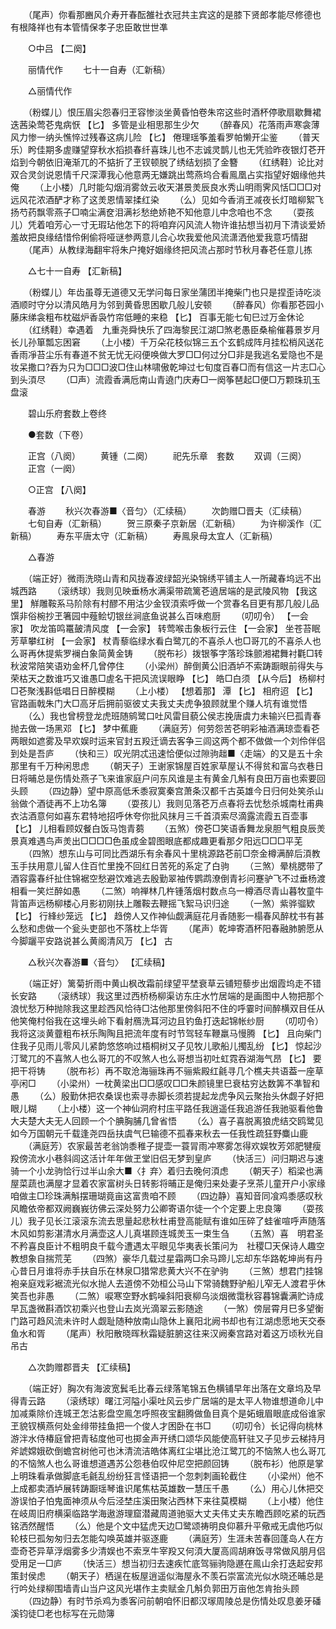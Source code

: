 <!-- { "loadSidebar": true } -->
　　（尾声）你看那豳风介寿开春酝雒社衣冠共主宾这的是膝下贤郎孝能尽修德也有根降祥也有本管情保孝子忠臣敢世世凖 

　　○中吕 【二阕】 

　　丽情代作 
　　七十一自寿（汇新稿） 

　　△丽情代作 

　　（粉蝶儿）恨压眉尖怨春归玊容惨淡坐黄昏怕卷朱帘这些时酒杯停歌扇歇舞裙迭茜染莺芲鬼病恹 【匕】 多管是业相思那生少欠 
　　（醉春风）花落雨声寒衾薄风力惨一纳头憔悴过残春这病儿险 【匕】 倦理瑶筝羞看罗帕懒开尘鉴 
　　（普天乐）盻佳期多虗赚望穿秋水搯损春纤喜珠儿也不志诚灵鹊儿也无凭验昨夜银灯芲开焰到今朝依旧淹渐兀的不掂折了玊钗顿脱了绣结划损了金簪 
　　（红绣鞋）论比对双合灵剑说恩情千尺深潭我心他意两无嫌跳出莺燕坞合看鳯凰占实指望好姻缘他共俺 
　　（上小楼）几时能勾烟消雾敛云收天湛景羙辰良水秀山明雨霁风恬□□□对远风花浓酒酽才称了这羙恩情翠揉红染 
　　（么）见如今香消玊减夜长灯暗柳絮飞扬芍药飘零燕子□喃尘满奁泪满衫愁绝娇艳不知他意儿中念咱也不念 
　　（耍孩儿）凭着咱芳心一寸无瑕玷他怎下的将咱弃闪风流人物许谁拈想当初月下清谈爱娇羞故把良缘结惜伶俐偷将哑谜参两意儿合心坎我爱他风流潇洒他爱我意巧情甜 
　　（尾声）从教绿海翻牢将朱户掩好姻缘终把风流占那时节秋月春芲任意儿拣 

　　△七十一自寿 【汇新稿】 

　　（粉蝶儿）年齿虽尊无道德又无学问每日家坐蒲团半掩柴门也只是捏歪诗吃淡酒顺时守分以清风皓月为邻到黄昏思困歇几般儿安顿 
　　（醉春风）你看那芲园小藤床绨衾粗布枕磁炉香袅竹帘低睡的来稳 【匕】 百事无能七旬巳过万金休论 
　　（红绣鞋）幸遇着　九重尧舜快乐了四海黎民江湖□煞老愚臣桑榆催暮景岁月长儿孙箪瓢忘困窘 
　　（上小楼）千万朵花枝似锦三五个玄鹤成阵月挂松梢风送花香雨凈苔尘乐有春道不贫无忧无闷便唤做大罗□□何过分□非是我逃名爱隐也不是妆呆撒口?吞为只为□□□波□住山林啸傲乾坤过七旬度百春□而有信这一片志□心到头湏尽 
　　（□声）流霞香满卮南山青遶门庆寿□一阕筝琶起□便□万颗珠玑玉盘滚 

　　碧山乐府套数上卷终 

　　●套数（下卷） 

　　正宫（八阕） 
　　黄锺（二阕） 
　　祀先乐章　套数 
　　双调（三阕） 
　　正宫（一阕） 

　　○正宫 【八阕】 

　　春游 
　　秋兴次春游■〈音匀〉（汇续稿） 
　　次韵赠□晋夫（汇续稿） 
　　七旬自寿（汇新稿） 
　　贺三原秦子京新居（汇新稿） 
　　为许柳溪作（汇新稿） 
　　寿东平唐太守（汇新稿） 
　　寿鳯泉母太宜人（汇新稿） 

　　△春游 

　　（端正好）微雨洗晓山青和风拢春波绿韶光染锦绣平铺主人一所藏春坞远不出城西路 
　　（滚绣球）我则见映垂杨水满渠带疏篱芲遶居端的是武陵风物 【我这里】 觧雕鞍系马阶除有村醪不用沽少金钗湏索呼做一个赏春名目更有那几般儿品馔非俗椀抄玊箸园中薤鲙切银丝涧底鱼说甚么百味庖厨 
　　（叨叨令） 【一会家】 吹龙笛鸣鼍皷清风度 【一会家】 转莺喉击象板行云住 【一会家】 坐苍苔眠芳草攀红树 【一会家】 杖青藜临绿水看白鹭兀的不喜杀人也□哥兀的不喜杀人也么哥再休提紫罗襕白象简黄金铸 
　　（脱布衫）拨银筝字落珍珠颤湘裙舞衬氍□转秋波常陪笑语劝金杯几曾停住 
　　（小梁州）醉倒黄公旧酒垆不索踌蹰眼前得失与荣枯天之数谁巧又谁愚□虗名干把风流误眼睁 【匕】 皓□白须 【从今后】 杨柳村□芲聚浅斟低唱日日醉模糊 
　　（上小楼） 【想着那】 潭 【匕】 相府迢 【匕】 官路画戟朱门大□高牙后拥前驱彼丈夫我丈夫虎争狼顾就里个赚人坑有谁觉悟 
　　（么）我也曾榜登龙虎班随鹓鹭口吐风雷目藐公侯志挽唐虞力未输兴巳孤青春抛去做一场黑邓 【匕】 梦中蕉鹿 
　　（满庭芳）何劳怨苦芲明彩袖酒满琼壶看芲两眼如遮雾及早欢娱时运来官封五羖迁谪去客争三闾这两个都不做做一个刘伶伴侣到处是吾庐 
　　（快和三）叹光阴忒迅速恰便似过隙驹趉■〈走端〉的又是五十余那里有千万种闲思虑 
　　（朝天子）王谢家锦屋百姓家草屋认不得贫和富乌衣巷日日将晡总是伤情处燕子飞来谁家庭户问东风谁是主有黄金几斛有良田万亩也索要回头顾 
　　（四边静）望中原高低禾黍寂寞秦宫萧条汉都千古英雄今日归何处笑杀山翁做个酒徒再不上功名簿 
　　（耍孩儿）我则见落芲万点春将去忧愁杀城南杜甫典衣沽酒意何如喜东君特地招呼休夸你批风抹月三千首湏索尽滴露流霞五百壶事 【匕】 儿相看顾奴餐白饭马饱青蒭 
　　（五煞）傍芲□笑语香舞龙泉胆气粗良辰羙景真难遇鸟声羙出□□□□色虽成金碧图眼底都成趣更看那夕阳远□□□平芜 
　　（四煞）想东山与可同比西湖乐有余春风十里桃源路芲前□奈金樽满醉后湏教玉手扶用意儿留人住百忙里挽不回红日苦死的系定了白驹 
　　（三煞）晕桃腮带了酒容露春纤扯住锦裾空愁避饮难逃去殷勤翠袖传鹦鹉潦倒青衫问蹇驴飞不过垂杨渡相看一笑烂醉如愚 
　　（二煞）响禅林几杵锺落烟村数点乌一樽酒尽青山暮牧童牛背笛声远杨柳楼心月影初刚扶上雕鞍去鞭摇飞絮马识归途 
　　（一煞）紫骅骝欵 【匕】 行綘纱笼远 【匕】 趋傍人又作神仙觑满庭花月香随影一榻春风醉枕书有甚么愁和虑做一个瓮头吏部也不落枕上华胥 
　　（尾声）乾坤寄酒杯阳春融肺腑愿从今脚躧平安路说甚么黄阁清风万 【匕】 古 

　　△秋兴次春游■〈音匀〉 【汇续稿】 

　　（端正好）篱菊折雨中黄山枫改霜前绿望平埜衰草云铺短藜步出烟霞坞走不错长安路 
　　（滚绣球）我这里过西桥杨柳渠访东庄水竹居端的是画图中人物把那个浪忧愁万种抛除我这里趁西风恰待□沽他那里傍斜阳不住的呼霎时间醉横双目任从他笑俺村俗我在这埋头岭下看射鴈洗耳河边且钓鱼打迭起锦帐纱厨 
　　（叨叨令）我将这淡黄虀粗布袄乐陶陶且把流年度有时节驾轻车鞭羸马慢腾 【匕】 且向柴门住我子见雨儿零风儿紧韵悠悠响过梧桐树又子见牧儿歌船儿擉乱纷 【匕】 惊起沙汀鹭兀的不喜煞人也么哥兀的不叹煞人也么哥想当初吐虹霓吞湖海气昂 【匕】 要把干将铸 
　　（脱布衫）再不取沧海骊珠再不骊紫殿红毹寻几个樵夫共语葢一座草亭闲□ 
　　（小梁州）一枕黄梁出□□感叹□□朱颜镜里巳衰枯穷达数筭不凖智和愚 
　　（么）殷勤休把农桑误也索寻赤脚长须若提起龙虎争风云聚抬头休觑子好把眼儿糊 
　　（上小楼）这一个神仙洞府村庒平路任我逍遥任我追游任我驰驱看他鲁大夫楚大夫无人回顾一个个腆胸脯几曾省悟 
　　（么）喜子喜脱离狼虎结交鸥鹭见如今万国朝元千载逢尧四岳扶虞气巳输德不孤春来秋去一任我性疏狂野麋山鹿 
　　（满庭芳）农家最苦老翁饷黍稚子提壶一蓑冐雨冲寒雾怎得欢娱牧芳郊肥犍瘦羖傍流水小巷斜闾这活计年年做玊堂旧侣无梦到皇庐 
　　（快活三）问归期迟与速骑一个小龙驹恰行过半山余大■〈扌弃〉着归去晚何湏虑 
　　（朝天子）稻梁也满屋菜蔬也满屋才显着农家富树头日转影将晡正是俺归来处妻子烹茶儿童开户小家缘咱做主□珍珠满斛摆珊瑚竟亩这富贵咱不顾 
　　（四边静）喜知音同飡鸡黍感叹秋风瞻依帝都双阙巍峩彷佛云深处努力公卿寄语尔徒一个个定要上忠良簿 
　　（耍孩儿）我子见长江滚滚东流去思量起悲秋杜甫登高能赋有谁如压碎了蛙雀喧呼声随落木风如剪影湛清水月满壶这人儿真堪顾连城羙玉一束生刍 
　　（五煞）喜　明君圣不矜喜良臣计不粗明良千载今遭遇太平眼见华夷表长策问为　社稷□天保诗人趣空教想象自揣荒芜 
　　（四煞）豪华几载过星霜两□余马蹄儿忘却东华路乾坤尚有丹心昔日月谁将赤手扶自乐在林泉□猎常悲黄大兴不在驴驹 
　　（三煞）想君门挂锦袍亲庭戏彩裾流光似水抛人去道傍不効桓公马山下常骑魏野驴船儿窄无人渡君乎休笑吾也非愚 
　　（二煞）唳寒空野水鹤噪斜阳衰柳乌淡烟微霭秋容暮锦囊满贮诗成早瓦盏微斟酒饮初乘兴也登山去岚光滴翠云影随途 
　　（一煞）傍层霄月巳多望衡门路可趋风流未许时人觑耻随种放南山隐休上襄阳北阙书却也有江湖虑愿地天交泰鱼水和胥 
　　（尾声）秋阳散晓晖秋霜疑脏腑这往来汉阙秦宫路对着这万顷秋光自吊古 

　　△次韵赠郡晋夫 【汇续稿】 

　　（端正好）胸次有海波宽鬂毛比春云绿落笔锦五色横铺早年出落在文章坞及早得青云路 
　　（滚绣球）曙江河隘小渠吐风云步广居端的是太平人物谁想道命儿中加减乘除价连城玊怎沽影盘空鳯怎呼照夜宝翻腾做鱼目真个是妬蛾眉眼底成俗谁家玊貌钗横燕何处金绯带挂鱼把一个俊人才困卧在书□ 
　　（叨叨令）长记得向桃林游泮水侍椿庭曾把青毡度他可也掷金声开绣口颂华风能使高轩驻又子见步云梯持月斧諕嫦娥砍倒蟾宫树他可也沐清流洁皓体离红尘堪比沧江鹭兀的不恼煞人也么哥兀的不恼煞人也么哥谁想道遇苏公怨巷伯叹仲尼空把颜回铸 
　　（脱布衫）他原是掌上明珠看承做脚底毛毹乱纷纷狂言怪语把一个忽刺刺画轮截住 
　　（小梁州）他不上成都卖酒垆展转踌蹰瑶琴谁识尾焦枯英雄数一慧压千愚 
　　（么）用心儿休把交游误怕子怕鬼面神须从今后泾埜庒溪田聚沾西林下来往莫模糊 
　　（上小楼）他住在岐周旧府横渠临路学海遨游理窟潜藏周道驰驱大丈夫伟丈夫东瞻西顾吃紧的玩西铭洒然醒悟 
　　（么）他是个文中猛虎天边□鹭颂祷明良仰慕升平儆戒无虞他巧似轮枝巳孤匆匆归去怎能勾唤英雄并驱逐鹿 
　　（满庭芳）生涯未苦春回蓬岛人在方壶奇芲异草浮烟雾多少清娱也不索烹牛宰羖又何湏大厦高闾胡麻饭寻常做风朋月侣受用足一□庐 
　　（快活三）想当初归去速疾忙底驾骊驹隐遯在鳯山余打迭起安邦策封侯虑 
　　（朝天子）栖逞在板屋逍遥似海屋永不羡石崇富流光似水晓还晡总是行吟处绿柳围墙青山当户这风光堪作主卖赋金几斛负郭田万亩他怎肯抬头顾 
　　（四边静）有时节杀鸡为黍客问前朝咱怀旧都汉塜周陵总是伤情处叹息姜牙磻溪钧徒□老也标写在元勋簿 
